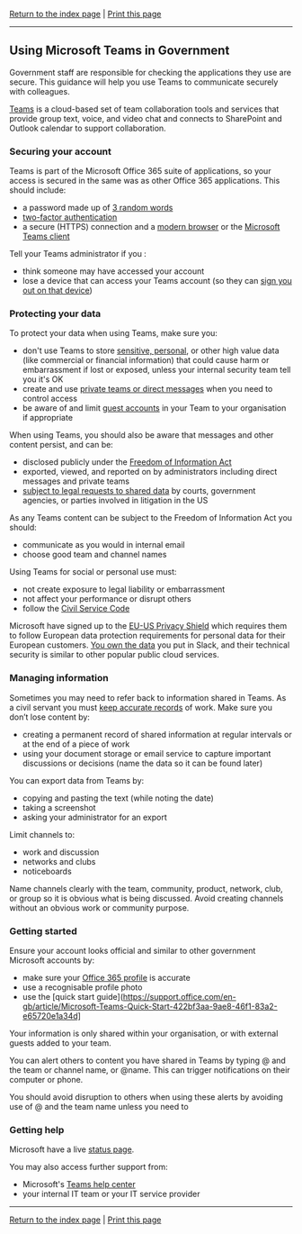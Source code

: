 [Return to the index page](/using-cloud/) | [Print this page](https://gitprint.com/alphagov/using-cloud/blob/master/help-for-end-users/Slack/Using-Slack-securely.md)

***

## Using Microsoft Teams in Government

Government staff are responsible for checking the applications they use are secure. This guidance will help you use Teams to communicate securely with colleagues.

[Teams](https://teams.microsoft.com) is a cloud-based set of team collaboration tools and services that provide group text, voice, and video chat and connects to SharePoint and Outlook calendar to support collaboration. 

### Securing your account
Teams is part of the Microsoft Office 365 suite of applications, so your access is secured in the same was as other Office 365 applications. This should include:  

* a password made up of [3 random words](https://www.ncsc.gov.uk/blog-post/three-random-words-or-thinkrandom-0)
* [two-factor authentication](https://aka.ms/MFASetup)
* a secure (HTTPS) connection and a [modern browser](https://whatbrowser.org/) or the [Microsoft Teams client](https://teams.microsoft.com/downloads)

Tell your Teams administrator if you :

* think someone may have accessed your account
* lose a device that can access your Teams account (so they can [sign you out on that device](https://blogs.technet.microsoft.com/educloud/2017/06/14/how-to-kill-an-active-user-session-in-office-365/))

### Protecting your data

To protect your data when using Teams, make sure you:

* don't use Teams to store [sensitive, personal](https://ico.org.uk/for-organisations/guide-to-data-protection/key-definitions/), or other high value data (like commercial or financial information) that could cause harm or embarrassment if lost or exposed, unless your internal security team tell you it's OK
* create and use [private teams or direct messages](https://support.office.com/en-gb/article/Teams-and-channels-df38ae23-8f85-46d3-b071-cb11b9de5499) when you need to control access
* be aware of and limit [guest accounts](https://support.office.com/en-gb/article/Teams-and-channels-df38ae23-8f85-46d3-b071-cb11b9de5499#bkmk_addingguests) in your Team to your organisation if appropriate

When using Teams, you should also be aware that messages and other content persist, and can be:

* disclosed publicly under the [Freedom of Information Act](https://ico.org.uk/for-organisations/guide-to-freedom-of-information/what-is-the-foi-act/)
* exported, viewed, and reported on by administrators including direct messages and private teams
* [subject to legal requests to shared data](https://www.microsoft.com/en-us/trustcenter/cloudservices/office365) by courts, government agencies, or parties involved in litigation in the US

As any Teams content can be subject to the Freedom of Information Act you should:

* communicate as you would in internal email
* choose good team and channel names

Using Teams for social or personal use must:

* not create exposure to legal liability or embarrassment
* not affect your performance or disrupt others
* follow the [Civil Service Code](https://www.gov.uk/government/publications/civil-service-code/the-civil-service-code)

Microsoft have signed up to the [EU-US Privacy Shield](https://www.microsoft.com/en-us/trustcenter/cloudservices/office365) which requires them to follow European data protection requirements for personal data for their European customers. [You own the data](https://slack.com/privacy-policy) you put in Slack, and their technical security is similar to other popular public cloud services.

### Managing information

Sometimes you may need to refer back to information shared in Teams. As a civil servant you must [keep accurate records](https://www.gov.uk/government/publications/civil-service-code/the-civil-service-code) of work. Make sure you don’t lose content by:

* creating a permanent record of shared information at regular intervals or at the end of a piece of work
* using your document storage or email service to capture important discussions or decisions (name the data so it can be found later)

You can export data from Teams by:

* copying and pasting the text (while noting the date)
* taking a screenshot
* asking your administrator for an export

Limit channels to:

* work and discussion  
* networks and clubs
* noticeboards

Name channels clearly with the team, community, product, network, club, or group so it is obvious what is being discussed. Avoid creating channels without an obvious work or community purpose.

### Getting started

Ensure your account looks official and similar to other government Microsoft accounts by:

* make sure your [Office 365 profile](https://eur.delve.office.com) is accurate
* use a recognisable profile photo
* use the [quick start guide](https://support.office.com/en-gb/article/Microsoft-Teams-Quick-Start-422bf3aa-9ae8-46f1-83a2-e65720e1a34d]

Your information is only shared within your organisation, or with external guests added to your team.

You can alert others to content you have shared in Teams by typing @ and the team or channel name, or @name. This can trigger notifications on their computer or phone.

You should avoid disruption to others when using these alerts by avoiding use of @ and the team name unless you need to

### Getting help

Microsoft have a live [status page](https://status.office365.com/).

You may also access further support from:
* Microsoft's [Teams help center](https://support.office.com/en-GB/Teams)
* your internal IT team or your IT service provider

***

[Return to the index page](/using-cloud/) | [Print this page](https://gitprint.com/alphagov/using-cloud/blob/master/help-for-end-users/Slack/Using-Slack-securely.md)
